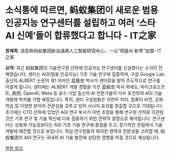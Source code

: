 # 소식통에 따르면, 蚂蚁集团이 새로운 범용 인공지능 연구센터를 설립하고 여러 ‘스타 AI 신예’들이 합류했다고 합니다 - IT之家

**원제목:** 消息称蚂蚁集团新设通用人工智能研究中心，一众“明星AI 新秀”加盟- IT之家

**요약:** 최근 蚂蚁集团이 기술연구원 산하에 인공지능 연구센터를 신설했다는 소식이 전해졌습니다.  센터는 AGI(범용 인공지능) 기초 기술 연구에 집중하며,  구글 Google Lab 출신의 ALBERT 논문의 제1 저자인 蓝振忠 박사가 센터장을 맡아  주도적으로 연구를 이끌게 됩니다.  센터에는  ALBERT 개발 경험을 가진 蓝振忠 박사 외에도,  마이크로소프트, 美团, OpenAI, Meta 등 유수 기업 출신의 AI 전문가들이 다수 포진하여  AGI 기술 개발에 박차를 가할 예정입니다.  특히,  센터 구성원들은  자연어 처리, 컴퓨터 비전, 강화학습 등 다양한 분야의 전문성을 갖추고 있어 시너지 효과를 창출할 것으로 기대됩니다.  초기에는 CTO 산하에 있었던 AGI 연구 부서가 이번 조정을 통해 연구원 산하로 이관된 것은 기초 연구 및 기술 혁신에 더욱 집중하기 위한 전략적 결정으로 해석됩니다.  연구센터는 상용화 가능성보다는 AGI 기초 기술 연구에 중점을 두고,  장기적인 관점에서  기술 개발에 매진할 것으로 보입니다.  핵심 연구원들의 화려한 경력과 전문성을 고려할 때,  蚂蚁集团의 AGI 연구는 국내외 AI 기술 발전에 상당한 영향을 미칠 것으로 예상됩니다.

[원문 링크](https://www.ithome.com/0/870/552.htm)
